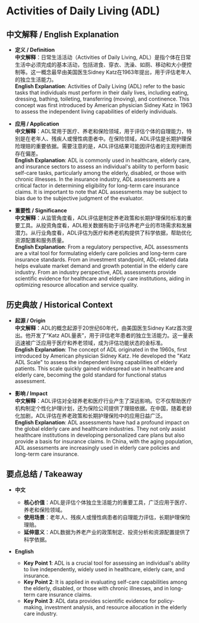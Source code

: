 # Activities of Daily Living (ADL)

## 中文解释 / English Explanation

* **定义 / Definition**  
  **中文解释**：日常生活活动（Activities of Daily Living, ADL）是指个体在日常生活中必须完成的基本活动，包括进食、穿衣、洗澡、如厕、移动和大小便控制等。这一概念最早由美国医生Sidney Katz在1963年提出，用于评估老年人的独立生活能力。  
  **English Explanation**: Activities of Daily Living (ADL) refer to the basic tasks that individuals must perform in their daily lives, including eating, dressing, bathing, toileting, transferring (moving), and continence. This concept was first introduced by American physician Sidney Katz in 1963 to assess the independent living capabilities of elderly individuals.

* **应用 / Application**  
  **中文解释**：ADL常用于医疗、养老和保险领域，用于评估个体的自理能力，特别是在老年人、残疾人或慢性病患者中。在保险领域，ADL评估是长期护理保险理赔的重要依据。需要注意的是，ADL评估结果可能因评估者的主观判断而存在偏差。  
  **English Explanation**: ADL is commonly used in healthcare, elderly care, and insurance sectors to assess an individual's ability to perform basic self-care tasks, particularly among the elderly, disabled, or those with chronic illnesses. In the insurance industry, ADL assessments are a critical factor in determining eligibility for long-term care insurance claims. It is important to note that ADL assessments may be subject to bias due to the subjective judgment of the evaluator.

* **重要性 / Significance**  
  **中文解释**：从监管角度看，ADL评估是制定养老政策和长期护理保险标准的重要工具。从投资角度看，ADL相关数据有助于评估养老产业的市场需求和发展潜力。从行业角度看，ADL评估为医疗和养老机构提供了科学依据，帮助优化资源配置和服务质量。  
  **English Explanation**: From a regulatory perspective, ADL assessments are a vital tool for formulating elderly care policies and long-term care insurance standards. From an investment standpoint, ADL-related data helps evaluate market demand and growth potential in the elderly care industry. From an industry perspective, ADL assessments provide scientific evidence for healthcare and elderly care institutions, aiding in optimizing resource allocation and service quality.

## 历史典故 / Historical Context

* **起源 / Origin**  
  **中文解释**：ADL的概念起源于20世纪60年代，由美国医生Sidney Katz首次提出。他开发了“Katz ADL量表”，用于评估老年患者的独立生活能力。这一量表迅速被广泛应用于医疗和养老领域，成为评估功能状态的金标准。  
  **English Explanation**: The concept of ADL originated in the 1960s, first introduced by American physician Sidney Katz. He developed the "Katz ADL Scale" to assess the independent living capabilities of elderly patients. This scale quickly gained widespread use in healthcare and elderly care, becoming the gold standard for functional status assessment.

* **影响 / Impact**  
  **中文解释**：ADL评估对全球养老和医疗行业产生了深远影响。它不仅帮助医疗机构制定个性化护理计划，还为保险公司提供了理赔依据。在中国，随着老龄化加剧，ADL评估在养老政策和长期护理保险中的应用日益广泛。  
  **English Explanation**: ADL assessments have had a profound impact on the global elderly care and healthcare industries. They not only assist healthcare institutions in developing personalized care plans but also provide a basis for insurance claims. In China, with the aging population, ADL assessments are increasingly used in elderly care policies and long-term care insurance.

## 要点总结 / Takeaway

* **中文**  
  - **核心价值**：ADL是评估个体独立生活能力的重要工具，广泛应用于医疗、养老和保险领域。  
  - **使用场景**：老年人、残疾人或慢性病患者的自理能力评估，长期护理保险理赔。  
  - **延伸意义**：ADL数据为养老产业的政策制定、投资分析和资源配置提供了科学依据。

* **English**  
  - **Key Point 1**: ADL is a crucial tool for assessing an individual's ability to live independently, widely used in healthcare, elderly care, and insurance.  
  - **Key Point 2**: It is applied in evaluating self-care capabilities among the elderly, disabled, or those with chronic illnesses, and in long-term care insurance claims.  
  - **Key Point 3**: ADL data provides scientific evidence for policy-making, investment analysis, and resource allocation in the elderly care industry.